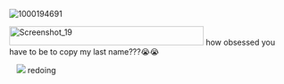 ![1000194691](https://github.com/user-attachments/assets/3ff4a284-2f5b-4664-a4d6-3c901c2cc3d8)

<img width="348" height="34" alt="Screenshot_19" src="https://github.com/user-attachments/assets/d86f0bda-5eda-41fa-ac96-ee9682a660b2" />
how obsessed you have to be to copy my last name???😭😭


ㅤ![](https://komarev.com/ghpvc/?username=lustangel&label=gooners&color=000000)
redoing
